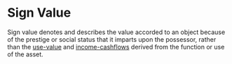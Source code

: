 # Sign Value

Sign value denotes and describes the value accorded to an object because of the prestige or social status that it imparts upon the possessor, rather than the [use-value](use-value.md) and [income-cashflows](income-cashflows.md) derived from the function or use of the asset.